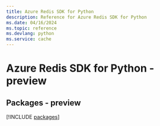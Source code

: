 ```yaml
---
title: Azure Redis SDK for Python
description: Reference for Azure Redis SDK for Python
ms.date: 04/16/2024
ms.topic: reference
ms.devlang: python
ms.service: cache
---
```

# Azure Redis SDK for Python - preview
## Packages - preview
[!INCLUDE [packages](redis-index.md)]